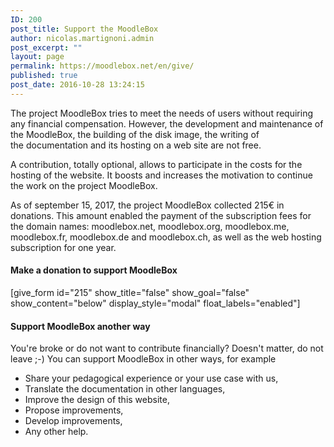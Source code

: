 ```yaml
---
ID: 200
post_title: Support the MoodleBox
author: nicolas.martignoni.admin
post_excerpt: ""
layout: page
permalink: https://moodlebox.net/en/give/
published: true
post_date: 2016-10-28 13:24:15
---
```

The project MoodleBox tries to meet the needs of users without requiring any financial compensation. However, the development and maintenance of the MoodleBox, the building of the disk image, the writing of the documentation and its hosting on a web site are not free.

A contribution, totally optional, allows to participate in the costs for the hosting of the website. It boosts and increases the motivation to continue the work on the project MoodleBox.

As of september 15, 2017, the project MoodleBox collected 215€ in donations. This amount enabled the payment of the subscription fees for the domain names: moodlebox.net, moodlebox.org, moodlebox.me, moodlebox.fr, moodlebox.de and moodlebox.ch, as well as the web hosting subscription for one year.
<h4>Make a donation to support MoodleBox</h4>
[give_form id="215" show_title="false" show_goal="false" show_content="below" display_style="modal" float_labels="enabled"]
<h4>Support MoodleBox another way</h4>
You're broke or do not want to contribute financially? Doesn't matter, do not leave ;-) You can support MoodleBox in other ways, for example
<ul>
 	<li>Share your pedagogical experience or your use case with us,</li>
 	<li>Translate the documentation in other languages,</li>
 	<li>Improve the design of this website,</li>
 	<li>Propose improvements,</li>
 	<li>Develop improvements,</li>
 	<li>Any other help.</li>
</ul>